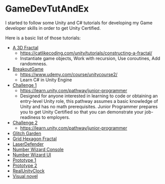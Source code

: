 # GameDevTutAndEx
I started to follow some Unity and C# tutorials for developing my Game developer skills in order to get Unity Certified.

Here is a basic list of those tutorials:

* [A 3D Fractal](https://github.com/TheFlorin97/GameDevTutAndEx/tree/main/A%203D%20Fractal)
  * https://catlikecoding.com/unity/tutorials/constructing-a-fractal/
  * Instantiate game objects, Work with recursion, Use coroutines, Add randomness.
* [BreakoutGame](https://github.com/TheFlorin97/GameDevTutAndEx/tree/main/BreakoutGame)
  * https://www.udemy.com/course/unitycourse2/
  * Learn C# in Unity Engine
* [Challenge 1](https://github.com/TheFlorin97/GameDevTutAndEx/tree/main/Challenge%201)
  * https://learn.unity.com/pathway/junior-programmer
  * Designed for anyone interested in learning to code or obtaining an entry-level Unity role, this pathway assumes a basic knowledge of Unity and has no math prerequisites. Junior Programmer prepares you to get Unity Certified so that you can demonstrate your job-readiness to employers.
* [Challenge 2](https://github.com/TheFlorin97/GameDevTutAndEx/tree/main/Challenge2)
  * https://learn.unity.com/pathway/junior-programmer
* [Glitch Garden](https://github.com/TheFlorin97/GameDevTutAndEx/tree/main/Glitch%20Garden)
* [Grid Hexagon Fractal](https://github.com/TheFlorin97/GameDevTutAndEx/tree/main/Grid%20Hexagon%20Fractal)
* [LaserDefender](https://github.com/TheFlorin97/GameDevTutAndEx/tree/main/LaserDefender)
* [Number Wizard Console](https://github.com/TheFlorin97/GameDevTutAndEx/tree/main/Number%20Wizard%20Console)
* [Number Wizard UI](https://github.com/TheFlorin97/GameDevTutAndEx/tree/main/Number%20Wizard%20UI)
* [Prototype 1](https://github.com/TheFlorin97/GameDevTutAndEx/tree/main/Prototype%201)
* [Prototype 2](https://github.com/TheFlorin97/GameDevTutAndEx/tree/main/Prototype%202)
* [RealUnityClock](https://github.com/TheFlorin97/GameDevTutAndEx/tree/main/RealUnityClock)
* [Visual novel](https://github.com/TheFlorin97/GameDevTutAndEx/tree/main/Visual%20novel)
